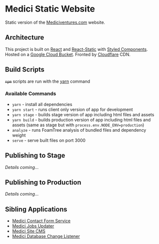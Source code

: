 # Medici Static Website

Static version of the [Mediciventures.com](https://www.mediciventures.com) website.

## Architecture

This project is built on [React](https://reactjs.org/) and [React-Static](https://github.com/react-static/react-static) with [Styled Components](https://www.styled-components.com/). Hosted on a [Google Cloud Bucket](https://cloud.google.com/storage/docs/json_api/v1/buckets). Fronted by [Cloudflare](https://www.cloudflare.com/cdn/) CDN.

## Build Scripts

~~`npm`~~ scripts are run with the [yarn](https://yarnpkg.com/en/) command

### Available Commands

 * `yarn` - install all dependencies
 * `yarn start` - runs client only version of app for development
 * `yarn stage` - builds stage version of app including html files and assets
 * `yarn build` - builds production version of app including html files and assets (same as stage but with `process.env.NODE_ENV=production`)
* `analyze` - runs FoamTree analysis of bundled files and dependency weight
* `serve` - serve built files on port 3000

## Publishing to Stage
_Details coming_...

## Publishing to Production
_Details coming_...

## Sibling Applications

* [Medici Contact Form Service](https://bitbucket.org/mediciventures/medici-contact-form-service/src/master/)
* [Medici Jobs Updater](https://bitbucket.org/mediciventures/medici-jobs-updater/src/master/)
* [Medici Site CMS](https://gitlab.com/mediciventures/medici-site-cms)
* [Medici Database Change Listener](https://bitbucket.org/mediciventures/medici-trigger-static-page-deploy/src/master/)